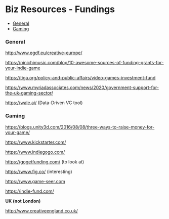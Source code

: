 Biz Resources - Fundings
=================
* [General](#general)
* [Gaming](#gaming)



<a name="general"/></a>
### General

http://www.egdf.eu/creative-europe/

https://ninichimusic.com/blog/10-awesome-sources-of-funding-grants-for-your-indie-game

https://tiga.org/policy-and-public-affairs/video-games-investment-fund

https://www.myriadassociates.com/news/2020/government-support-for-the-uk-gaming-sector/

https://wale.ai/ (Data-Driven VC tool)

<a name="gaming"/></a>
### Gaming

https://blogs.unity3d.com/2016/08/08/three-ways-to-raise-money-for-your-game/

https://www.kickstarter.com/

https://www.indiegogo.com/

https://gogetfunding.com/ (to look at)

https://www.fig.co/ (interesting)

https://www.game-seer.com

https://indie-fund.com/

**UK (not London)**

http://www.creativeengland.co.uk/

